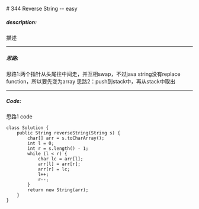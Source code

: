 \# 344 Reverse String -- easy
##### description:
描述
****************
##### 思路:
思路1:两个指针从头尾往中间走，并互相swap，不过java string没有replace function，所以要先变为array
思路2：push到stack中，再从stack中取出
********
##### Code:
思路1 code
```
class Solution {
    public String reverseString(String s) {
        char[] arr = s.toCharArray();
        int l = 0;
        int r = s.length() - 1;
        while (l < r) {
            char lc = arr[l];
            arr[l] = arr[r];
            arr[r] = lc;
            l++;
            r--;
        }
        return new String(arr);
    }
}
```

